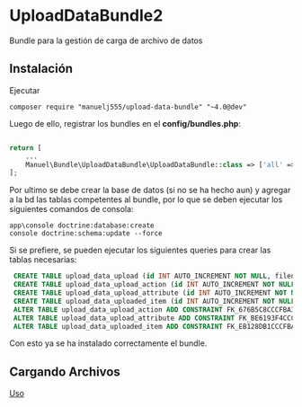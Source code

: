 UploadDataBundle2
==================

Bundle para la gestión de carga de archivo de datos

Instalación
----

Ejecutar 

    composer require "manuelj555/upload-data-bundle" "~4.0@dev"

Luego de ello, registrar los bundles en el **config/bundles.php**:

```php

return [
    ...
    Manuel\Bundle\UploadDataBundle\UploadDataBundle::class => ['all' => true],
];
```

Por ultimo se debe crear la base de datos (si no se ha hecho aun) y agregar a la bd las tablas competentes al bundle, por lo que se deben ejecutar los siguientes comandos de consola:

    app\console doctrine:database:create
    console doctrine:schema:update --force

Si se prefiere, se pueden ejecutar los siguientes queries para crear las tablas necesarias:

```sql
 CREATE TABLE upload_data_upload (id INT AUTO_INCREMENT NOT NULL, filename VARCHAR(255) DEFAULT NULL, full_filename VARCHAR(255) DEFAULT NULL, file VARCHAR(255) DEFAULT NULL, type VARCHAR(255) NOT NULL, valids INT DEFAULT NULL, invalids INT DEFAULT NULL, total INT DEFAULT NULL, uploadedAt DATETIME DEFAULT NULL, PRIMARY KEY(id)) DEFAULT CHARACTER SET utf8mb4 COLLATE `utf8mb4_unicode_ci` ENGINE = InnoDB;
 CREATE TABLE upload_data_upload_action (id INT AUTO_INCREMENT NOT NULL, upload_id INT DEFAULT NULL, name VARCHAR(255) NOT NULL, status SMALLINT NOT NULL, completedAt DATETIME DEFAULT NULL, completed TINYINT(1) NOT NULL, INDEX IDX_676B5C8CCCFBA31 (upload_id), PRIMARY KEY(id)) DEFAULT CHARACTER SET utf8mb4 COLLATE `utf8mb4_unicode_ci` ENGINE = InnoDB;
 CREATE TABLE upload_data_upload_attribute (id INT AUTO_INCREMENT NOT NULL, upload_id INT DEFAULT NULL, name VARCHAR(255) NOT NULL, label VARCHAR(255) DEFAULT NULL, value LONGTEXT DEFAULT NULL, is_array TINYINT(1) DEFAULT NULL, INDEX IDX_BE6193F4CCCFBA31 (upload_id), PRIMARY KEY(id)) DEFAULT CHARACTER SET utf8mb4 COLLATE `utf8mb4_unicode_ci` ENGINE = InnoDB;
 CREATE TABLE upload_data_uploaded_item (id INT AUTO_INCREMENT NOT NULL, upload_id INT DEFAULT NULL, data LONGTEXT DEFAULT NULL COMMENT '(DC2Type:array)', extras JSON DEFAULT NULL COMMENT '(DC2Type:json_array)', errors LONGTEXT DEFAULT NULL COMMENT '(DC2Type:array)', isValid TINYINT(1) DEFAULT NULL, status INT DEFAULT NULL, INDEX IDX_EB128DB1CCCFBA31 (upload_id), PRIMARY KEY(id)) DEFAULT CHARACTER SET utf8mb4 COLLATE `utf8mb4_unicode_ci` ENGINE = InnoDB;
 ALTER TABLE upload_data_upload_action ADD CONSTRAINT FK_676B5C8CCCFBA31 FOREIGN KEY (upload_id) REFERENCES upload_data_upload (id);
 ALTER TABLE upload_data_upload_attribute ADD CONSTRAINT FK_BE6193F4CCCFBA31 FOREIGN KEY (upload_id) REFERENCES upload_data_upload (id);
 ALTER TABLE upload_data_uploaded_item ADD CONSTRAINT FK_EB128DB1CCCFBA31 FOREIGN KEY (upload_id) REFERENCES upload_data_upload (id);
``` 

Con esto ya se ha instalado correctamente el bundle.

## Cargando Archivos

[Uso](./Resources/doc/usage.md)


